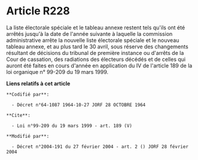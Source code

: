 # Article R228

La liste électorale spéciale et le tableau annexe restent tels qu'ils ont été arrêtés jusqu'à la date de l'année suivante à
laquelle la commission administrative arrête la nouvelle liste électorale spéciale et le nouveau tableau annexe, et au plus
tard le 30 avril, sous réserve des changements résultant de décisions du tribunal de première instance ou d'arrêts de la Cour
de cassation, des radiations des électeurs décédés et de celles qui auront été faites en cours d'année en application du IV
de l'article 189 de la loi organique n° 99-209 du 19 mars 1999.

**Liens relatifs à cet article**

	**Codifié par**:

	  - Décret n°64-1087 1964-10-27 JORF 28 OCTOBRE 1964

	**Cite**:

	  - Loi n°99-209 du 19 mars 1999 - art. 189 (V)

	**Modifié par**:

	  - Décret n°2004-191 du 27 février 2004 - art. 2 () JORF 28 février 2004
